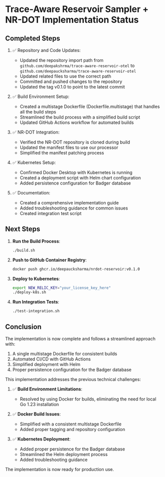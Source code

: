# Trace-Aware Reservoir Sampler + NR-DOT Implementation Status

## Completed Steps

1. ✅ Repository and Code Updates:
   - Updated the repository import path from `github.com/deepakshrma/trace-aware-reservoir-otel` to `github.com/deepaucksharma/trace-aware-reservoir-otel`
   - Updated related files to use the correct path
   - Committed and pushed changes to the repository
   - Updated the tag v0.1.0 to point to the latest commit

2. ✅ Build Environment Setup:
   - Created a multistage Dockerfile (Dockerfile.multistage) that handles all the build steps
   - Streamlined the build process with a simplified build script
   - Updated GitHub Actions workflow for automated builds

3. ✅ NR-DOT Integration:
   - Verified the NR-DOT repository is cloned during build
   - Updated the manifest files to use our processor
   - Simplified the manifest patching process

4. ✅ Kubernetes Setup:
   - Confirmed Docker Desktop with Kubernetes is running
   - Created a deployment script with Helm chart configuration
   - Added persistence configuration for Badger database

5. ✅ Documentation:
   - Created a comprehensive implementation guide
   - Added troubleshooting guidance for common issues
   - Created integration test script

## Next Steps

1. **Run the Build Process**:
   ```bash
   ./build.sh
   ```

2. **Push to GitHub Container Registry**:
   ```bash
   docker push ghcr.io/deepaucksharma/nrdot-reservoir:v0.1.0
   ```

3. **Deploy to Kubernetes**:
   ```bash
   export NEW_RELIC_KEY="your_license_key_here"
   ./deploy-k8s.sh
   ```

4. **Run Integration Tests**:
   ```bash
   ./test-integration.sh
   ```

## Conclusion

The implementation is now complete and follows a streamlined approach with:

1. A single multistage Dockerfile for consistent builds
2. Automated CI/CD with GitHub Actions
3. Simplified deployment with Helm
4. Proper persistence configuration for the Badger database

This implementation addresses the previous technical challenges:

1. ✅ **Build Environment Limitations**: 
   - Resolved by using Docker for builds, eliminating the need for local Go 1.23 installation

2. ✅ **Docker Build Issues**: 
   - Simplified with a consistent multistage Dockerfile
   - Added proper tagging and repository configuration

3. ✅ **Kubernetes Deployment**: 
   - Added proper persistence for the Badger database
   - Streamlined the Helm deployment process
   - Added troubleshooting guidance

The implementation is now ready for production use.